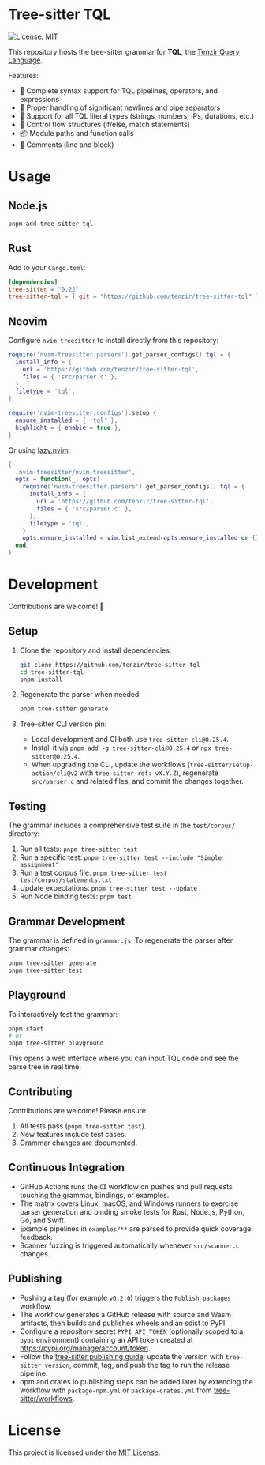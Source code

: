 # Tree-sitter TQL

[![License: MIT](https://img.shields.io/badge/License-MIT-yellow.svg)](https://opensource.org/licenses/MIT)

This repository hosts the tree-sitter grammar for **TQL**, the [Tenzir Query Language](https://docs.tenzir.com/explanations/language).

Features:

- 🚀 Complete syntax support for TQL pipelines, operators, and expressions
- 📝 Proper handling of significant newlines and pipe separators
- 🔢 Support for all TQL literal types (strings, numbers, IPs, durations, etc.)
- 🔀 Control flow structures (if/else, match statements)
- 📦 Module paths and function calls
- 💬 Comments (line and block)

# Usage

## Node.js

```bash
pnpm add tree-sitter-tql
```

## Rust

Add to your `Cargo.toml`:

```toml
[dependencies]
tree-sitter = "0.22"
tree-sitter-tql = { git = "https://github.com/tenzir/tree-sitter-tql" }
```

## Neovim

Configure `nvim-treesitter` to install directly from this repository:

```lua
require('nvim-treesitter.parsers').get_parser_configs().tql = {
  install_info = {
    url = 'https://github.com/tenzir/tree-sitter-tql',
    files = { 'src/parser.c' },
  },
  filetype = 'tql',
}

require('nvim-treesitter.configs').setup {
  ensure_installed = { 'tql' },
  highlight = { enable = true },
}
```

Or using [lazy.nvim](https://github.com/folke/lazy.nvim):

```lua
{
  'nvim-treesitter/nvim-treesitter',
  opts = function(_, opts)
    require('nvim-treesitter.parsers').get_parser_configs().tql = {
      install_info = {
        url = 'https://github.com/tenzir/tree-sitter-tql',
        files = { 'src/parser.c' },
      },
      filetype = 'tql',
    }
    opts.ensure_installed = vim.list_extend(opts.ensure_installed or {}, { 'tql' })
  end,
}
```

# Development

Contributions are welcome! 🎉

## Setup

1. Clone the repository and install dependencies:

   ```bash
   git clone https://github.com/tenzir/tree-sitter-tql
   cd tree-sitter-tql
   pnpm install
   ```

2. Regenerate the parser when needed:

   ```bash
   pnpm tree-sitter generate
   ```

3. Tree-sitter CLI version pin:
   - Local development and CI both use `tree-sitter-cli@0.25.4`.
   - Install it via `pnpm add -g tree-sitter-cli@0.25.4` or `npx tree-sitter@0.25.4`.
   - When upgrading the CLI, update the workflows (`tree-sitter/setup-action/cli@v2` with `tree-sitter-ref: vX.Y.Z`), regenerate `src/parser.c` and related files, and commit the changes together.

## Testing

The grammar includes a comprehensive test suite in the `test/corpus/` directory:

1. Run all tests: `pnpm tree-sitter test`
2. Run a specific test: `pnpm tree-sitter test --include "Simple assignment"`
3. Run a test corpus file: `pnpm tree-sitter test test/corpus/statements.txt`
4. Update expectations: `pnpm tree-sitter test --update`
5. Run Node binding tests: `pnpm test`

## Grammar Development

The grammar is defined in `grammar.js`. To regenerate the parser after grammar
changes:

```bash
pnpm tree-sitter generate
pnpm tree-sitter test
```

## Playground

To interactively test the grammar:

```bash
pnpm start
# or
pnpm tree-sitter playground
```

This opens a web interface where you can input TQL code and see the parse tree in real time.

## Contributing

Contributions are welcome! Please ensure:

1. All tests pass (`pnpm tree-sitter test`).
2. New features include test cases.
3. Grammar changes are documented.

## Continuous Integration

- GitHub Actions runs the `CI` workflow on pushes and pull requests touching the grammar, bindings, or examples.
- The matrix covers Linux, macOS, and Windows runners to exercise parser generation and binding smoke tests for Rust, Node.js, Python, Go, and Swift.
- Example pipelines in `examples/**` are parsed to provide quick coverage feedback.
- Scanner fuzzing is triggered automatically whenever `src/scanner.c` changes.

## Publishing

- Pushing a tag (for example `v0.2.0`) triggers the `Publish packages` workflow.
- The workflow generates a GitHub release with source and Wasm artifacts, then builds and publishes wheels and an sdist to PyPI.
- Configure a repository secret `PYPI_API_TOKEN` (optionally scoped to a `pypi` environment) containing an API token created at https://pypi.org/manage/account/token.
- Follow the [tree-sitter publishing guide](https://tree-sitter.github.io/tree-sitter/creating-parsers/6-publishing.html): update the version with `tree-sitter version`, commit, tag, and push the tag to run the release pipeline.
- npm and crates.io publishing steps can be added later by extending the workflow with `package-npm.yml` or `package-crates.yml` from [tree-sitter/workflows](https://github.com/tree-sitter/workflows).

# License

This project is licensed under the [MIT License](LICENSE).
